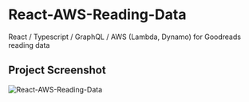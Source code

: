# React-AWS-Reading-Data

React / Typescript / GraphQL / AWS (Lambda, Dynamo) for Goodreads reading data

## Project Screenshot

![React-AWS-Reading-Data](https://user-images.githubusercontent.com/39386289/66303925-f7c0b300-e8b0-11e9-8a67-12a5cde32d52.PNG)